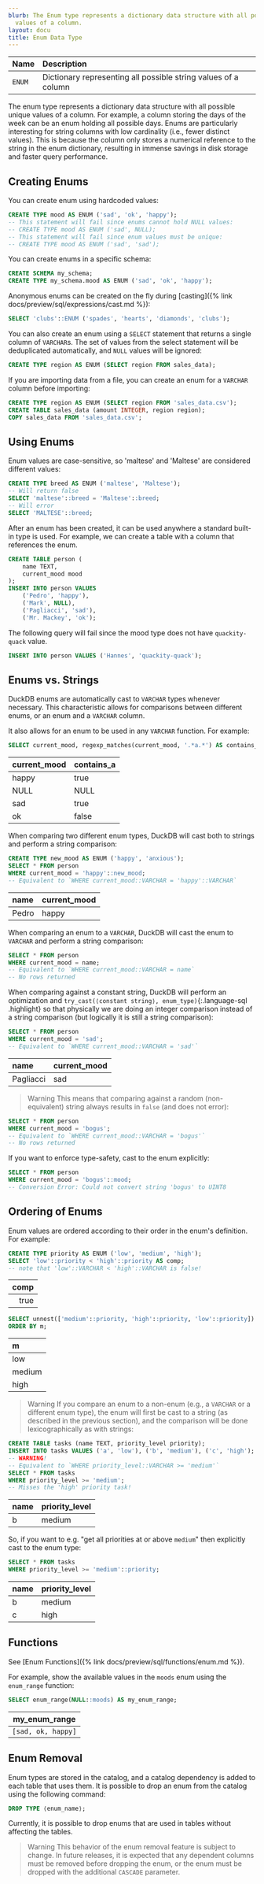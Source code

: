 ```yaml
---
blurb: The Enum type represents a dictionary data structure with all possible unique
  values of a column.
layout: docu
title: Enum Data Type
---
```


| Name | Description |
|:--|:-----|
| `ENUM` | Dictionary representing all possible string values of a column |

The enum type represents a dictionary data structure with all possible unique values of a column. For example, a column storing the days of the week can be an enum holding all possible days. Enums are particularly interesting for string columns with low cardinality (i.e., fewer distinct values). This is because the column only stores a numerical reference to the string in the enum dictionary, resulting in immense savings in disk storage and faster query performance.

## Creating Enums

You can create enum using hardcoded values:

```sql
CREATE TYPE mood AS ENUM ('sad', 'ok', 'happy');
-- This statement will fail since enums cannot hold NULL values:
-- CREATE TYPE mood AS ENUM ('sad', NULL);
-- This statement will fail since enum values must be unique:
-- CREATE TYPE mood AS ENUM ('sad', 'sad');
```

You can create enums in a specific schema:

```sql
CREATE SCHEMA my_schema;
CREATE TYPE my_schema.mood AS ENUM ('sad', 'ok', 'happy');
```

Anonymous enums can be created on the fly during [casting]({% link docs/preview/sql/expressions/cast.md %}):

```sql
SELECT 'clubs'::ENUM ('spades', 'hearts', 'diamonds', 'clubs');
```

You can also create an enum using a `SELECT` statement that returns a single column of `VARCHAR`s.
The set of values from the select statement will be deduplicated automatically,
and `NULL` values will be ignored:

```sql
CREATE TYPE region AS ENUM (SELECT region FROM sales_data);
```

If you are importing data from a file, you can create an enum for a `VARCHAR` column before importing:

```sql
CREATE TYPE region AS ENUM (SELECT region FROM 'sales_data.csv');
CREATE TABLE sales_data (amount INTEGER, region region);
COPY sales_data FROM 'sales_data.csv';
```

## Using Enums

Enum values are case-sensitive, so 'maltese' and 'Maltese' are considered different values:

```sql
CREATE TYPE breed AS ENUM ('maltese', 'Maltese');
-- Will return false
SELECT 'maltese'::breed = 'Maltese'::breed;
-- Will error
SELECT 'MALTESE'::breed;
```

After an enum has been created, it can be used anywhere a standard built-in type is used.
For example, we can create a table with a column that references the enum.

```sql
CREATE TABLE person (
    name TEXT,
    current_mood mood
);
INSERT INTO person VALUES
    ('Pedro', 'happy'),
    ('Mark', NULL),
    ('Pagliacci', 'sad'),
    ('Mr. Mackey', 'ok');
```

The following query will fail since the mood type does not have `quackity-quack` value.

```sql
INSERT INTO person VALUES ('Hannes', 'quackity-quack');
```

## Enums vs. Strings

DuckDB enums are automatically cast to `VARCHAR` types whenever necessary.
This characteristic allows for comparisons between different enums, or an enum and a `VARCHAR` column.

It also allows for an enum to be used in any `VARCHAR` function. For example:

```sql
SELECT current_mood, regexp_matches(current_mood, '.*a.*') AS contains_a FROM person;
```

| current_mood | contains_a |
|:-------------|:-----------|
| happy        | true       |
| NULL         | NULL       |
| sad          | true       |
| ok           | false      |

When comparing two different enum types, DuckDB will cast both to strings and perform a string comparison:

```sql
CREATE TYPE new_mood AS ENUM ('happy', 'anxious');
SELECT * FROM person
WHERE current_mood = 'happy'::new_mood;
-- Equivalent to `WHERE current_mood::VARCHAR = 'happy'::VARCHAR`
```

|   name    | current_mood |
|:----------|:-------------|
| Pedro     | happy        |


When comparing an enum to a `VARCHAR`, DuckDB will cast the enum to `VARCHAR` and perform a string comparison:

```sql
SELECT * FROM person
WHERE current_mood = name;
-- Equivalent to `WHERE current_mood::VARCHAR = name`
-- No rows returned
```

When comparing against a constant string, DuckDB will perform an optimization
and `try_cast(⟨constant string⟩, enum_type)`{:.language-sql .highlight} so that physically
we are doing an integer comparison instead of a string comparison
(but logically it is still a string comparison):

```sql
SELECT * FROM person
WHERE current_mood = 'sad';
-- Equivalent to `WHERE current_mood::VARCHAR = 'sad'`
```

|   name    | current_mood |
|:----------|:-------------|
| Pagliacci | sad          |


> Warning This means that comparing against a random (non-equivalent) string always results in `false` (and does not error):

```sql
SELECT * FROM person
WHERE current_mood = 'bogus';
-- Equivalent to `WHERE current_mood::VARCHAR = 'bogus'`
-- No rows returned
```

If you want to enforce type-safety, cast to the enum explicitly:

```sql
SELECT * FROM person
WHERE current_mood = 'bogus'::mood;
-- Conversion Error: Could not convert string 'bogus' to UINT8
```

## Ordering of Enums

Enum values are ordered according to their order in the enum's definition. For example:

```sql
CREATE TYPE priority AS ENUM ('low', 'medium', 'high');
SELECT 'low'::priority < 'high'::priority AS comp;
-- note that 'low'::VARCHAR < 'high'::VARCHAR is false!
```

| comp |
|-----:|
| true |

```sql
SELECT unnest(['medium'::priority, 'high'::priority, 'low'::priority]) AS m
ORDER BY m;
```

|   m    |
|:-------|
| low    |
| medium |
| high   |

> Warning If you compare an enum to a non-enum (e.g., a `VARCHAR` or a different enum type),
the enum will first be cast to a string (as described in the previous section),
and the comparison will be done lexicographically as with strings:

```sql
CREATE TABLE tasks (name TEXT, priority_level priority);
INSERT INTO tasks VALUES ('a', 'low'), ('b', 'medium'), ('c', 'high');
-- WARNING!
-- Equivalent to `WHERE priority_level::VARCHAR >= 'medium'`
SELECT * FROM tasks
WHERE priority_level >= 'medium';  
-- Misses the 'high' priority task!
```

| name | priority_level  |
|:-----|:----------------|
| b    | medium          |


So, if you want to e.g. "get all priorities at or above `medium`" then explicitly cast to the enum type:

```sql
SELECT * FROM tasks
WHERE priority_level >= 'medium'::priority;
```

| name | priority_level  |
|:-----|:----------------|
| b    | medium          |
| c    | high            |

## Functions

See [Enum Functions]({% link docs/preview/sql/functions/enum.md %}).

For example, show the available values in the `moods` enum using the `enum_range` function:

```sql
SELECT enum_range(NULL::moods) AS my_enum_range;
```

|  my_enum_range     |
|--------------------|
| `[sad, ok, happy]` |


## Enum Removal

Enum types are stored in the catalog, and a catalog dependency is added to each table that uses them. It is possible to drop an enum from the catalog using the following command:

```sql
DROP TYPE ⟨enum_name⟩;
```

Currently, it is possible to drop enums that are used in tables without affecting the tables.

> Warning This behavior of the enum removal feature is subject to change. In future releases, it is expected that any dependent columns must be removed before dropping the enum, or the enum must be dropped with the additional `CASCADE` parameter.